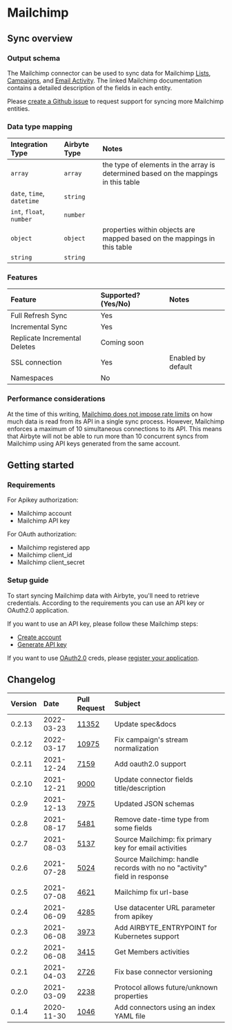 # Mailchimp

## Sync overview

### Output schema

The Mailchimp connector can be used to sync data for Mailchimp [Lists](https://mailchimp.com/developer/api/marketing/lists/get-list-info),
[Campaigns](https://mailchimp.com/developer/api/marketing/campaigns/get-campaign-info/),
and [Email Activity](https://mailchimp.com/developer/marketing/api/email-activity-reports/). 
The linked Mailchimp documentation contains a detailed description of the fields in each entity.

Please [create a Github issue](https://github.com/airbytehq/airbyte/issues/new/choose) to request support for syncing more Mailchimp entities.

### Data type mapping

| Integration Type | Airbyte Type | Notes |
| :--- | :--- | :--- |
| `array` | `array` | the type of elements in the array is determined based on the mappings in this table |
| `date`, `time`, `datetime` | `string` |  |
| `int`, `float`, `number` | `number` |  |
| `object` | `object` | properties within objects are mapped based on the mappings in this table |
| `string` | `string` |  |

### Features

| Feature | Supported?\(Yes/No\) | Notes |
| :--- |:---------------------| :--- |
| Full Refresh Sync | Yes                  |  |
| Incremental Sync | Yes                  |  |
| Replicate Incremental Deletes | Coming soon          |  |
| SSL connection | Yes                  | Enabled by default |
| Namespaces | No                   |  |

### Performance considerations

At the time of this writing, [Mailchimp does not impose rate limits](https://mailchimp.com/developer/guides/marketing-api-conventions/#throttling) 
on how much data is read from its API in a single sync process. However, Mailchimp enforces a maximum of 10 simultaneous 
connections to its API. This means that Airbyte will not be able to run more than 10 concurrent syncs from Mailchimp 
using API keys generated from the same account.

## Getting started

### Requirements

For Apikey authorization:
* Mailchimp account 
* Mailchimp API key

For OAuth authorization:
* Mailchimp registered app
* Mailchimp client_id
* Mailchimp client_secret

### Setup guide

To start syncing Mailchimp data with Airbyte, you'll need to retrieve credentials. 
According to the requirements you can use an API key or OAuth2.0 application.

If you want to use an API key, please follow these Mailchimp steps:
* [Create account](https://mailchimp.com/developer/marketing/guides/quick-start/#create-an-account)
* [Generate API key](https://mailchimp.com/developer/marketing/guides/quick-start/#generate-your-api-key)

If you want to use [OAuth2.0](https://mailchimp.com/developer/marketing/guides/access-user-data-oauth-2/) creds, 
please [register your application](https://mailchimp.com/developer/marketing/guides/access-user-data-oauth-2/#register-your-application).

## Changelog

| Version | Date       | Pull Request | Subject                                                                  |
|:--------|:-----------| :--- |:-------------------------------------------------------------------------|
| 0.2.13  | 2022-03-23 | [11352](https://github.com/airbytehq/airbyte/pull/11352) | Update spec&docs                                                         |
| 0.2.12  | 2022-03-17 | [10975](https://github.com/airbytehq/airbyte/pull/10975) | Fix campaign's stream normalization                                      |
| 0.2.11  | 2021-12-24 | [7159](https://github.com/airbytehq/airbyte/pull/7159) | Add oauth2.0 support                                                     |
| 0.2.10  | 2021-12-21 | [9000](https://github.com/airbytehq/airbyte/pull/9000) | Update connector fields title/description                                |
| 0.2.9   | 2021-12-13 | [7975](https://github.com/airbytehq/airbyte/pull/7975) | Updated JSON schemas                                                     |
| 0.2.8   | 2021-08-17 | [5481](https://github.com/airbytehq/airbyte/pull/5481) | Remove date-time type from some fields                                   |
| 0.2.7   | 2021-08-03 | [5137](https://github.com/airbytehq/airbyte/pull/5137) | Source Mailchimp: fix primary key for email activities                   |
| 0.2.6   | 2021-07-28 | [5024](https://github.com/airbytehq/airbyte/pull/5024) | Source Mailchimp: handle records with no no "activity" field in response |
| 0.2.5   | 2021-07-08 | [4621](https://github.com/airbytehq/airbyte/pull/4621) | Mailchimp fix url-base                                                   |
| 0.2.4   | 2021-06-09 | [4285](https://github.com/airbytehq/airbyte/pull/4285) | Use datacenter URL parameter from apikey                                 |
| 0.2.3   | 2021-06-08 | [3973](https://github.com/airbytehq/airbyte/pull/3973) | Add AIRBYTE\_ENTRYPOINT for Kubernetes support                           |
| 0.2.2   | 2021-06-08 | [3415](https://github.com/airbytehq/airbyte/pull/3415) | Get Members activities                                                   |
| 0.2.1   | 2021-04-03 | [2726](https://github.com/airbytehq/airbyte/pull/2726) | Fix base connector versioning                                            |
| 0.2.0   | 2021-03-09 | [2238](https://github.com/airbytehq/airbyte/pull/2238) | Protocol allows future/unknown properties                                |
| 0.1.4   | 2020-11-30 | [1046](https://github.com/airbytehq/airbyte/pull/1046) | Add connectors using an index YAML file                                  |

